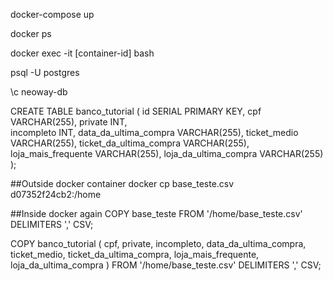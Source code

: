docker-compose up

docker ps 

docker exec -it [container-id] bash

psql -U postgres

\c neoway-db

CREATE TABLE banco_tutorial (
    id SERIAL PRIMARY KEY,
    cpf VARCHAR(255),
    private INT,  
    incompleto INT,
    data_da_ultima_compra VARCHAR(255),
    ticket_medio VARCHAR(255),
    ticket_da_ultima_compra VARCHAR(255),
    loja_mais_frequente VARCHAR(255),
    loja_da_ultima_compra VARCHAR(255)
);

##Outside docker container
docker cp base_teste.csv d07352f24cb2:/home


##Inside docker again
COPY base_teste FROM '/home/base_teste.csv' DELIMITERS ',' CSV;

COPY banco_tutorial (
    cpf, 
    private, 
    incompleto, 
    data_da_ultima_compra, 
    ticket_medio, 
    ticket_da_ultima_compra, 
    loja_mais_frequente, 
    loja_da_ultima_compra
) FROM '/home/base_teste.csv' DELIMITERS ',' CSV;


<!-- ALTER TABLE base_teste ADD COLUMN id SERIAL PRIMARY KEY; -->

<!-- DROP NULL ROWS -->
<!-- UPDATE base_teste SET data_da_ultima_compra = NULL where data_da_ultima_compra = 'NULL'; -->

<!-- elect cast(i as text),cast(t as int)from test; -->